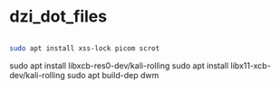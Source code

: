# dzi_dot_files

```bash

sudo apt install xss-lock picom scrot 
```


sudo apt install libxcb-res0-dev/kali-rolling
sudo apt install libx11-xcb-dev/kali-rolling
sudo apt build-dep dwm


